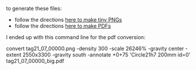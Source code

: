 to generate these files:

* follow the directions [here to make tiny PNGs](https://github.com/AprilRobotics/apriltag-generation)
* follow the directions [here to make PDFs](https://github.com/rgov/apriltag-pdfs)

I ended up with this command line for the pdf conversion:

convert tag21_07_00000.png -density 300 -scale 26246% -gravity center -extent 2550x3300 -gravity south -annotate +0+75 'Circle21h7 200mm id=0'  tag21_07_00000_big.pdf
